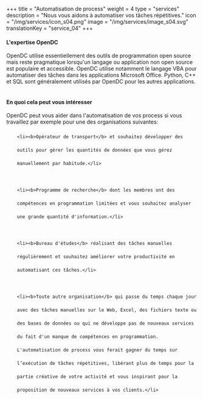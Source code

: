 +++
title = "Automatisation de process"
weight = 4
type = "services"
description = "Nous vous aidons à automatiser vos tâches répétitives."
icon = "/img/services/icon_s04.png"
image = "/img/services/image_s04.svg"
translationKey = "service_04"
+++

#### L'expertise OpenDC
OpenDC utilise essentiellement des outils de programmation open source mais reste pragmatique lorsqu'un langage ou application non open source est populaire et accessible. OpenDC utilise notamment le langage VBA pour automatiser des tâches dans les applications Microsoft Office. Python, C++ et SQL sont généralement utilisés par OpenDC pour les autres applications.
<br></br>

#### En quoi cela peut vous intéresser
OpenDC peut vous aider dans l'automatisation de vos process si vous travaillez par exemple pour une des organisations suivantes:
	
<ul style="list-style-type:disc; padding-left:2em; line-height:250%;">
	
	<li><b>Opérateur de transport</b> et souhaitez développer des outils pour gérer les quantités de données que vous gérez manuellement par habitude.</li>

	<li><b>Programme de recherche</b> dont les membres ont des compétences en programmation limitées et vous souhaitez analyser une grande quantité d'information.</li>

	<li><b>Bureau d'études</b> réalisant des tâches manuelles régulièrement et souhaitez améliorer votre productivité en automatisant ces tâches.</li>

	<li><b>Toute autre organisation</b> qui passe du temps chaque jour avec des tâches manuelles sur le Web, Excel, des fichiers texte ou des bases de données ou qui ne développe pas de nouveaux services du fait d'un manque de compétences en programmation. L'automatisation de process vous ferait gagner du temps sur l’exécution de tâches répétitives, libérant plus de temps pour la partie créative de votre activité et vous inspirant pour la proposition de nouveaux services à vos clients.</li>

</ul>